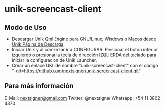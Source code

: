 # unik-screencast-client

## Modo de Uso

* Descargar Unik Qml Engine para GNU/Linux, Windows o Macos desde [Unik Página de Descarga](http://www.unikode.org/p/download.html)
* Iniciar Unik y al comenzar ir a CONFIGURAR. Presionar el botón inferior izquierdo o presionar la tecla de dirección IZQUIERDA del teclado para iniciar la configuración de Unik Launcher.
* Crear un enlace UKL de nombre "unik-screencast-client" con el código "-git=https://github.com/nextsigner/unik-screencast-client.git"


[logo]: https://github.com/nextsigner/unik-screencast-client/raw/master/cap_1.png "Logo Title Text 2"


## Para más información

E-Mail: nextsigner@gmail.com
Twitter: @nextsigner
Whatsapp: +54 11 3802 4370
